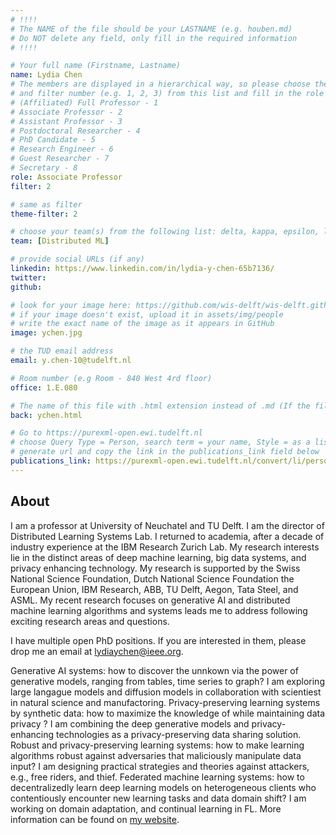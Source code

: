 ```yaml
---
# !!!!
# The NAME of the file should be your LASTNAME (e.g. houben.md)
# Do NOT delete any field, only fill in the required information
# !!!! 

# Your full name (Firstname, Lastname)
name: Lydia Chen
# The members are displayed in a hierarchical way, so please choose the role (e.g. Full Professor, Assistant Professor etc) 
# and filter number (e.g. 1, 2, 3) from this list and fill in the role and filter from below:
# (Affiliated) Full Professor - 1
# Associate Professor - 2
# Assistant Professor - 3
# Postdoctoral Researcher - 4
# PhD Candidate - 5
# Research Engineer - 6 
# Guest Researcher - 7
# Secretary - 8
role: Associate Professor
filter: 2

# same as filter
theme-filter: 2

# choose your team(s) from the following list: delta, kappa, epsilon, lambda, cel
team: [Distributed ML]

# provide social URLs (if any)
linkedin: https://www.linkedin.com/in/lydia-y-chen-65b7136/
twitter: 
github: 

# look for your image here: https://github.com/wis-delft/wis-delft.github.io/tree/master/assets/img/people 
# if your image doesn't exist, upload it in assets/img/people 
# write the exact name of the image as it appears in GitHub  
image: ychen.jpg

# the TUD email address
email: y.chen-10@tudelft.nl

# Room number (e.g Room - 840 West 4rd floor)
office: 1.E.080

# The name of this file with .html extension instead of .md (If the filename is ionescu.md, the "back" field will be ionescu.html)
back: ychen.html

# Go to https://purexml-open.ewi.tudelft.nl 
# choose Query Type = Person, search term = your name, Style = as a list
# generate url and copy the link in the publications_link field below
publications_link: https://purexml-open.ewi.tudelft.nl/convert/li/persons/d1bce027-b9b8-4918-a4ec-4e7ef9d3c74a
---
```


## About

I am a professor at University of Neuchatel and TU Delft. I am the director of Distributed Learning Systems Lab. I returned to academia, after a decade of industry experience at the IBM Research Zurich Lab. My research interests lie in the distinct areas of deep machine learning, big data systems, and privacy enhancing technology. My research is supported by the Swiss National Science Foundation, Dutch National Science Foundation the European Union, IBM Research, ABB, TU Delft, Aegon, Tata Steel, and ASML. My recent research focuses on generative AI and distributed machine learning algorithms and systems leads me to address following exciting research areas and questions. 

I have multiple open PhD positions. If you are interested in them, please drop me an email at lydiaychen@ieee.org. 

Generative AI systems: how to discover the unnkown via the power of generative models, ranging from tables, time series to graph? I am exploring large langague models and diffusion models in collaboration with scientiest in natural science and manufactoring.
Privacy-preserving learning systems by synthetic data: how to maximize the knowledge of while maintaining data privacy ? I am combining the deep generative models and privacy-enhancing technologies as a privacy-preserving data sharing solution.
Robust and privacy-preserving learning systems: how to make learning algorithms robust against adversaries that maliciously manipulate data input? I am designing practical strategies and theories against attackers, e.g., free riders, and thief.
Federated machine learning systems: how to decentralizedly learn deep learning models on heterogeneous clients who contentiously encounter new learning tasks and data domain shift? I am working on domain adaptation, and continual learning in FL. More information can be found on [my website](https://lydiaychen.com). 
